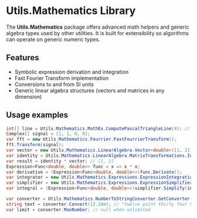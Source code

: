 # Utils.Mathematics Library

The **Utils.Mathematics** package offers advanced math helpers and generic algebra types used by other utilities.
It is built for extensibility so algorithms can operate on generic numeric types.

## Features

- Symbolic expression derivation and integration
- Fast Fourier Transform implementation
- Conversions to and from SI units
- Generic linear algebra structures (vectors and matrices in any dimension)

## Usage examples
```csharp
int[] line = Utils.Mathematics.MathEx.ComputePascalTriangleLine(4); // [1,4,6,4,1]
Complex[] signal = [1, 1, 0, 0];
var fft = new Utils.Mathematics.Fourrier.FastFourrierTransform();
fft.Transform(signal);
var vector = new Utils.Mathematics.LinearAlgebra.Vector<double>([1, 2]);
var identity = Utils.Mathematics.LinearAlgebra.MatrixTransformations.Identity<double>(2);
var result = identity * vector; // [1, 2]
Expression<Func<double, double>> func = x => x * x;
var derivative = (Expression<Func<double, double>>)func.Derivate();
var integrator = new Utils.Mathematics.Expressions.ExpressionIntegration("x");
var simplifier = new Utils.Mathematics.Expressions.ExpressionSimplifier();
var integral = (Expression<Func<double, double>>)simplifier.Simplify(integrator.Integrate(func));
```

```csharp
var converter = Utils.Mathematics.NumberToStringConverter.GetConverter("EN");
string text = converter.Convert(12.34m); // "twelve point thirty four hundredths"
var limit = converter.MaxNumber; // null when unlimited
```

